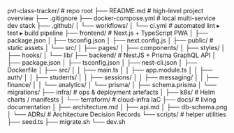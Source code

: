 pvt-class-tracker/              # repo root
├── README.md                   # high-level project overview
├── .gitignore
├── docker-compose.yml          # local multi-service dev stack
├── .github/
│   └── workflows/
│       └── ci.yml              # automated lint ▸ test ▸ build pipeline
├── frontend/                   # Next.js + TypeScript PWA
│   ├── package.json
│   ├── tsconfig.json
│   ├── next.config.js
│   ├── public/                 # static assets
│   └── src/
│       ├── pages/
│       ├── components/
│       ├── styles/
│       ├── hooks/
│       └── lib/
├── backend/                    # NestJS + Prisma GraphQL API
│   ├── package.json
│   ├── tsconfig.json
│   ├── nest-cli.json
│   ├── Dockerfile
│   ├── src/
│   │   ├── main.ts
│   │   ├── app.module.ts
│   │   ├── auth/
│   │   ├── students/
│   │   ├── sessions/
│   │   ├── messaging/
│   │   ├── finance/
│   │   └── analytics/
│   └── prisma/
│       ├── schema.prisma
│       └── migrations/
├── infra/                      # ops & deployment artefacts
│   ├── k8s/                    # Helm charts / manifests
│   └── terraform/              # cloud-infra IaC
├── docs/                       # living documentation
│   ├── architecture.md
│   ├── api.md
│   ├── db-schema.png
│   └── ADRs/                   # Architecture Decision Records
└── scripts/                    # helper utilities
    ├── seed.ts
    ├── migrate.sh
    └── dev.sh